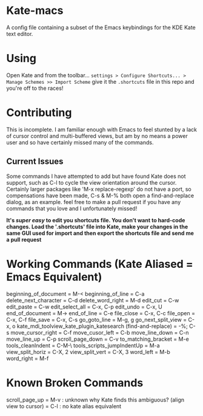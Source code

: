 # Kate-macs
A config file containing a subset of the Emacs keybindings for the KDE Kate text editor.

# Using 
Open Kate and from the toolbar...
`settings > Configure Shortcuts... > Manage Schemes >> Import Scheme`
give it the `.shortcuts` file in this repo and you're off to the races!

# Contributing
This is incomplete.
I am familiar enough with Emacs to feel stunted by a lack of cursor control and multi-buffered views, but am by no means a power user and so have certainly missed many of the commands. 

## Current Issues
Some commands I have attempted to add but have found Kate does not support, such as C-l to cycle the view orientation around the cursor.
Certainly larger packages like 'M-x replace-regexp' do not have a port, so compensations have been made, C-s & M-% both open a find-and-replace dialog, as an example.
feel free to make a pull request if you have any commands that you love and I unfortunately missed!

**It's _super easy_ to edit you shortcuts file. You don't want to hard-code changes.
Load the '.shortcuts' file into Kate, make your changes in the same GUI used for import and then export the shortcuts file and send me a pull request**

# Working Commands (Kate Aliased = Emacs Equivalent)
beginning_of_document = M-<
beginning_of_line = C-a
delete_next_character = C-d
delete_word_right = M-d
edit_cut = C-w
edit_paste = C-w
edit_select_all = C-x, C-p
edit_undo = C-x, U
end_of_document = M->
end_of_line = C-e
file_close = C-x, C-c
file_open = C-x, C-f
file_save = C-x, C-s
go_goto_line = M-g, g
go_next_split_view = C-x, o
kate_mdi_toolview_kate_plugin_katesearch (find-and-replace) = -%;  C-s
move_cursor_right = C-f
move_cusor_left = C-b
move_line_down = C-n
move_line_up = C-p
scroll_page_down = C-v
to_matching_bracket = M-e
tools_cleanIndent = C-M-\\
tools_scripts_jumpIndentUp = M-a
view_split_horiz = C-X, 2
view_split_vert = C-X, 3
word_left = M-b
word_right = M-f

# Known Broken Commands
scroll_page_up = M-v		  : unknown why Kate finds this ambiguous?
(align view to cursor) = C-l 	  : no kate alias equivalent